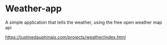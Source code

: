 # Weather-app
A simple application that tells the weather, using the free open weather map api

https://justinedauphinais.com/projects/weather/index.html
